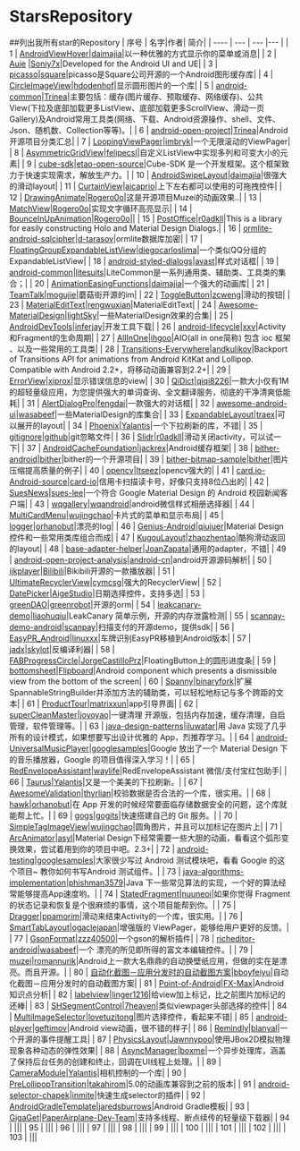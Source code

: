 # StarsRepository
##<a name="table"/>列出我所有star的Repository
| 序号 | 名字|作者| 简介| 
| ---- | --- | --- |--- |
| 1   | [AndroidViewHover](https://github.com/daimajia/AndroidViewHover)|[daimajia](https://github.com/daimajia)|以一种优雅的方式显示你的菜单或消息|
| 2   | [Auie](https://github.com/Soniy7x/Auie) |[Soniy7x](https://github.com/Soniy7x)|Developed for the Android UI and UE|
| 3   | [picasso](https://github.com/square/picasso)|[square](https://github.com/square)|picasso是Square公司开源的一个Android图形缓存库|
| 4   | [CircleImageView](https://github.com/hdodenhof/CircleImageView)|[hdodenhof](https://github.com/hdodenhof)|显示圆形图片的一个库|
| 5   | [android-common](https://github.com/Trinea/android-common)|[Trinea](https://github.com/Trinea)|主要包括：缓存(图片缓存、预取缓存、网络缓存)、公共View(下拉及底部加载更多ListView、底部加载更多ScrollView、滑动一页Gallery)及Android常用工具类(网络、下载、Android资源操作、shell、文件、Json、随机数、Collection等等)。|
| 6   | [android-open-project](https://github.com/Trinea/android-open-project)|[Trinea](https://github.com/Trinea)|Android开源项目分类汇总|
| 7   | [LoopingViewPager](https://github.com/imbryk/LoopingViewPager)|[imbryk](https://github.com/imbryk)|一个无限滚动的ViewPager|
| 8   | [AsymmetricGridView](https://github.com/felipecsl/AsymmetricGridView)|[felipecsl](https://github.com/felipecsl)|自定义ListView中实现多列和可变大小的元素|
| 9   | [cube-sdk](https://github.com/etao-open-source/cube-sdk)|[etao-open-source](https://github.com/etao-open-source)|Cube-SDK 是一个开发框架。这个框架致力于快速实现需求，解放生产力。|
| 10   | [AndroidSwipeLayout](https://github.com/daimajia/AndroidSwipeLayout)|[daimajia](https://github.com/daimajia)|很强大的滑动layout|
| 11   | [CurtainView](https://github.com/aicaprio/CurtainView)|[aicaprio](https://github.com/aicaprio)|上下左右都可以使用的可拖拽控件|
| 12   | [DrawingAnimate](https://github.com/Rogero0o/DrawingAnimate)|[Rogero0o](https://github.com/Rogero0o)|这是开源项目Muzei的动画效果..|
| 13   | [MatchView](https://github.com/Rogero0o/MatchView)|[Rogero0o](https://github.com/Rogero0o)|实现文字循环高亮显示|
| 14   | [BounceInUpAnimation](https://github.com/Rogero0o/BounceInUpAnimation)|[Rogero0o](https://github.com/Rogero0o)||
| 15   | [PostOffice](https://github.com/r0adkll/PostOffice)|[r0adkll](https://github.com/r0adkll)|This is a library for easily constructing Holo and Material Design Dialogs.|
| 16   | [ormlite-android-sqlcipher](https://github.com/d-tarasov/ormlite-android-sqlcipher)|[d-tarasov](https://github.com/d-tarasov)|ormlite数据库加密|
| 17   | [FloatingGroupExpandableListView](https://github.com/diegocarloslima/FloatingGroupExpandableListView)|[diegocarloslima](https://github.com/diegocarloslima)|一个类似QQ分组的ExpandableListView|
| 18   | [android-styled-dialogs](https://github.com/avast/android-styled-dialogs)|[avast](https://github.com/avast)|样式对话框|
| 19   | [android-common](https://github.com/litesuits/android-common)|[litesuits](https://github.com/litesuits)|LiteCommon是一系列通用类、辅助类、工具类的集合；|
| 20   | [AnimationEasingFunctions](https://github.com/daimajia/AnimationEasingFunctions)|[daimajia](https://github.com/daimajia)|一个强大的动画库|
| 21   | [TeamTalk](https://github.com/mogujie/TeamTalk)|[mogujie](https://github.com/mogujie)|蘑菇街开源的im|
| 22   | [ToggleButton](https://github.com/zcweng/ToggleButton)|[zcweng](https://github.com/zcweng)|滑动的按钮|
| 23   | [MaterialEditText](https://github.com/rengwuxian/MaterialEditText)|[rengwuxian](https://github.com/rengwuxian)|MaterialEditText|
| 24   | [Awesome-MaterialDesign](https://github.com/lightSky/Awesome-MaterialDesign)|[lightSky](https://github.com/lightSky)|一些MaterialDesign效果的合集|
| 25   | [AndroidDevTools](https://github.com/inferjay/AndroidDevTools)|[inferjay](https://github.com/inferjay)|开发工具下载|
| 26   | [android-lifecycle](https://github.com/xxv/android-lifecycle)|[xxv](https://github.com/xxv)|Activity和Fragment的生命周期|
| 27   | [AllInOne](https://github.com/ihgoo/AllInOne)|[ihgoo](https://github.com/ihgoo)|AIO(all in one简称) 包含 ioc 框架 、以及一些常用的工具类|
| 28   | [Transitions-Everywhere](https://github.com/andkulikov/Transitions-Everywhere)|[andkulikov](https://github.com/andkulikov)|Backport of Transitions API for animations from Android KitKat and Lollipop. Compatible with Android 2.2+，将移动动画兼容到2.2+|
| 29   | [ErrorView](https://github.com/xiprox/ErrorView)|[xiprox](https://github.com/xiprox)|显示错误信息的view|
| 30   | [QiDict](https://github.com/qiqi8226/QiDict)|[qiqi8226](https://github.com/qiqi8226)|一款大小仅有1M的超轻量级应用，为您提供强大的单词查询、全文翻译服务，彻底的干净清爽低能耗|
| 31   | [AlertDialogPro](https://github.com/fengdai/AlertDialogPro)|[fengdai](https://github.com/fengdai)|一款强大的对话框|
| 32   | [awesome-android-ui](https://github.com/wasabeef/awesome-android-ui)|[wasabeef](https://github.com/wasabeef)|一些MaterialDesign的库集合|
| 33   | [ExpandableLayout](https://github.com/traex/ExpandableLayout)|[traex](https://github.com/traex)|可以展开的layout|
| 34   | [Phoenix](https://github.com/Yalantis/Phoenix)|[Yalantis](https://github.com/Yalantis)|一个下拉刷新的库，不错|
| 35   | [gitignore](https://github.com/github/gitignore)|[github](https://github.com/github)|git忽略文件|
| 36   | [Slidr](https://github.com/r0adkll/Slidr)|[r0adkll](https://github.com/r0adkll)|滑动关闭activity，可以试一下|
| 37   | [AndroidCacheFoundation](https://github.com/jackrex/AndroidCacheFoundation)|[jackrex](https://github.com/jackrex)|Android缓存框架|
| 38   | [bither-android](https://github.com/bither/bither-android)|[bither](https://github.com/bither)|bither的一个开源项目|
| 39   | [bither-bitmap-sample](https://github.com/bither/bither-bitmap-sample)|[bither](https://github.com/bither)|图片压缩提高质量的例子|
| 40   | [opencv](https://github.com/Itseez/opencv)|[Itseez](https://github.com/Itseez)|opencv强大的|
| 41   | [card.io-Android-source](https://github.com/card-io/card.io-Android-source)|[card-io](https://github.com/card-io)|信用卡扫描读卡号，好像只支持8位凸出的|
| 42   | [SuesNews](https://github.com/sues-lee/SuesNews)|[sues-lee](https://github.com/sues-lee)|一个符合 Google Material Design 的 Android 校园新闻客户端|
| 43   | [wqgallery](https://github.com/wqandroid/wqgallery)|[wqandroid](https://github.com/wqandroid)|android微信样式相册选择器|
| 44   | [MultiCardMenu](https://github.com/wujingchao/MultiCardMenu)|[wujingchao](https://github.com/wujingchao)|卡片式的菜单和显示布局|
| 45   | [logger](https://github.com/orhanobut/logger)|[orhanobut](https://github.com/orhanobut)|漂亮的log|
| 46   | [Genius-Android](https://github.com/qiujuer/Genius-Android)|[qiujuer](https://github.com/qiujuer)|Material Design 控件和一些常用类库组合而成|
| 47   | [KugouLayout](https://github.com/zhaozhentao/KugouLayout)|[zhaozhentao](https://github.com/zhaozhentao)|酷狗滑动返回的layout|
| 48   | [base-adapter-helper](https://github.com/JoanZapata/base-adapter-helper)|[JoanZapata](https://github.com/JoanZapata)|通用的adapter，不错|
| 49   | [android-open-project-analysis](https://github.com/android-cn/android-open-project-analysis)|[android-cn](https://github.com/android-cn)|android开源源码解析|
| 50   | [ijkplayer](https://github.com/Bilibili/ijkplayer)|[Bilibili](https://github.com/Bilibili)|Bikibili开源的一款播放器|
| 51   | [UltimateRecyclerView](https://github.com/cymcsg/UltimateRecyclerView)|[cymcsg](https://github.com/cymcsg)|强大的RecyclerView|
| 52   | [DatePicker](https://github.com/AigeStudio/DatePicker)|[AigeStudio](https://github.com/AigeStudio)|日期选择控件，支持多选|
| 53   | [greenDAO](https://github.com/greenrobot/greenDAO)|[greenrobot](https://github.com/greenrobot)|开源的orm|
| 54   | [leakcanary-demo](https://github.com/liaohuqiu/leakcanary-demo)|[liaohuqiu](https://github.com/liaohuqiu)|LeakCanary 简单示例，开源的内存泄露检测|
| 55   | [scanpay-demo-android](https://github.com/scanpay/scanpay-demo-android)|[scanpay](https://github.com/scanpay)|扫描支付的开源demo，提供sdk|
| 56   | [EasyPR_Android](https://github.com/linuxxx/EasyPR_Android)|[linuxxx](https://github.com/linuxxx)|车牌识别EasyPR移植到Android版本|
| 57   | [jadx](https://github.com/skylot/jadx)|[skylot](https://github.com/skylot)|反编译利器|
| 58   | [FABProgressCircle](https://github.com/JorgeCastilloPrz/FABProgressCircle)|[JorgeCastilloPrz](https://github.com/JorgeCastilloPrz)|FloatingButton上的圆形进度条|
| 59   | [bottomsheet](https://github.com/Flipboard/bottomsheet)|[Flipboard](https://github.com/Flipboard)|Android component which presents a dismissible view from the bottom of the screen|
| 60   | [Spanny](https://github.com/binaryfork/Spanny)|[binaryfork](https://github.com/binaryfork)|扩展SpannableStringBuilder并添加方法的辅助类，可以轻松地标记与多个跨距的文本|
| 61   | [ProductTour](https://github.com/matrixxun/ProductTour)|[matrixxun](https://github.com/matrixxun)|app引导界面|
| 62   | [superCleanMaster](https://github.com/joyoyao/superCleanMaster)|[joyoyao](https://github.com/joyoyao)|一键清理 开源版，包括内存加速，缓存清理，自启管理，软件管理等。|
| 63   | [java-design-patterns](https://github.com/iluwatar/java-design-patterns)|[iluwatar](https://github.com/iluwatar)|用 Java 实现了几乎所有的设计模式，如果想要写出设计优雅的 App，烈推荐学习。|
| 64   | [android-UniversalMusicPlayer](https://github.com/googlesamples/android-UniversalMusicPlayer)|[googlesamples](https://github.com/googlesamples)|Google 放出了一个 Material Design 下的音乐播放器，Google 的项目值得深入学习！|
| 65   | [RedEnvelopeAssistant](https://github.com/waylife/RedEnvelopeAssistant)|[waylife](https://github.com/waylife)|RedEnvelopeAssistant 微信/支付宝红包助手|
| 66   | [Taurus](https://github.com/Yalantis/Taurus)|[Yalantis](https://github.com/Yalantis)|又是一个美美的下拉刷新。|
| 67   | [AwesomeValidation](https://github.com/thyrlian/AwesomeValidation)|[thyrlian](https://github.com/thyrlian)|校验数据是否合法的一个库，很实用。|
| 68   | [hawk](https://github.com/orhanobut/hawk)|[orhanobut](https://github.com/orhanobut)|在 App 开发的时候经常要面临存储数据安全的问题，这个库就能帮上忙。|
| 69   | [gogs](https://github.com/gogits/gogs)|[gogits](https://github.com/gogits)|快速搭建自己的 Git 服务。|
| 70   | [SimpleTagImageView](https://github.com/wujingchao/SimpleTagImageView)|[wujingchao](https://github.com/wujingchao)|圆角图片，并且可以加标记在图片上|
| 71   | [ArcAnimator](https://github.com/asyl/ArcAnimator)|[asyl](https://github.com/asyl)|Material Design下经常需要一些大胆的动画，看看这个弧形变换效果，尝试着用到你的项目中吧。2.3+|
| 72   | [android-testing](https://github.com/googlesamples/android-testing)|[googlesamples](https://github.com/googlesamples)|大家很少写过 Android 测试模块吧，看看 Google 的这个项目~ 教你如何书写Android 测试组件。|
| 73   | [java-algorithms-implementation](https://github.com/phishman3579/java-algorithms-implementation)|[phishman3579](https://github.com/phishman3579)|Java 下一些常见算法的实现，一个好的算法经常能够提高App速度哟。|
| 74   | [StatedFragment](https://github.com/nuuneoi/StatedFragment)|[nuuneoi](https://github.com/nuuneoi)|如果你觉得 Fragment 的状态记录和恢复是个很麻烦的事情，这个项目能帮到你。|
| 75   | [Dragger](https://github.com/ppamorim/Dragger)|[ppamorim](https://github.com/ppamorim)|滑动来结束Activity的一个库，很实用。|
| 76   | [SmartTabLayout](https://github.com/ogaclejapan/SmartTabLayout)|[ogaclejapan](https://github.com/ogaclejapan)|增强版的 ViewPager，能够给用户更好的反馈。|
| 77   | [GsonFormat](https://github.com/zzz40500/GsonFormat)|[zzz40500](https://github.com/zzz40500)|一个gson的解析插件|
| 78   | [richeditor-android](https://github.com/wasabeef/richeditor-android)|[wasabeef](https://github.com/wasabeef)|一个 漂亮的所见即所得的富文本编辑控件。|
| 79   | [muzei](https://github.com/romannurik/muzei)|[romannurik](https://github.com/romannurik)|Android上一款大名鼎鼎的自动换壁纸应用，但做的实在是漂亮。而且开源。|
| 80   | [自动化截图－应用分发时的自动截图方案](https://github.com/bboyfeiyu/android-tech-frontier/tree/master/others/%E8%87%AA%E5%8A%A8%E5%8C%96%E6%88%AA%E5%9B%BE%EF%BC%8D%E5%BA%94%E7%94%A8%E5%88%86%E5%8F%91%E6%97%B6%E7%9A%84%E8%87%AA%E5%8A%A8%E6%88%AA%E5%9B%BE%E6%96%B9%E6%A1%88)|[bboyfeiyu](https://github.com/bboyfeiyu)|自动化截图－应用分发时的自动截图方案|
| 81   | [Point-of-Android](https://github.com/FX-Max/Point-of-Android)|[FX-Max](https://github.com/FX-Max)|Android知识点分析|
| 82   | [labelview](https://github.com/linger1216/labelview)|[linger1216](https://github.com/linger1216)|给view加上标记，比之前图片加标记的还棒|
| 83   | [SHSegmentControl](https://github.com/7heaven/SHSegmentControl)|[7heaven](https://github.com/7heaven)|类似viewpager头部选择的控件|
| 84   | [MultiImageSelector](https://github.com/lovetuzitong/MultiImageSelector)|[lovetuzitong](https://github.com/lovetuzitong)|图片选择控件，看起来不错|
| 85   | [android-player](https://github.com/geftimov/android-player)|[geftimov](https://github.com/geftimov)|Android view动画，很不错的样子|
| 86   | [Remindly](https://github.com/blanyal/Remindly)|[blanyal](https://github.com/blanyal)|一个开源的事件提醒工具|
| 87   | [PhysicsLayout](https://github.com/Jawnnypoo/PhysicsLayout)|[Jawnnypoo](https://github.com/Jawnnypoo)|使用JBox2D模拟物理现象各种动态的弹性效果|
| 88   | [AsyncManager](https://github.com/boxme/AsyncManager)|[boxme](https://github.com/boxme)|一个异步处理库，涵盖了保持后台任务的创建和终止，回调在UI线程上处理。|
| 89   | [CameraModule](https://github.com/Yalantis/CameraModule)|[Yalantis](https://github.com/Yalantis)|相机控制的一个库|
| 90   | [PreLollipopTransition](https://github.com/takahirom/PreLollipopTransition)|[takahirom](https://github.com/takahirom)|5.0的动画库兼容到之前的版本|
| 91   | [android-selector-chapek](https://github.com/inmite/android-selector-chapek)|[inmite](https://github.com/inmite)|快速生成selector的插件|
| 92   | [AndroidGradleTemplate](https://github.com/jaredsburrows/AndroidGradleTemplate)|[jaredsburrows](https://github.com/jaredsburrows)|Android Gradle模板|
| 93   | [GigaGet](https://github.com/PaperAirplane-Dev-Team/GigaGet)|[PaperAirplane-Dev-Team](https://github.com/PaperAirplane-Dev-Team)|支持多线程、断点续传的轻量级下载器|
| 94   | []()|[]()||
| 95   | []()|[]()||
| 96   | []()|[]()||
| 97   | []()|[]()||
| 98   | []()|[]()||
| 99   | []()|[]()||
| 100   | []()|[]()||
| 101   | []()|[]()||
| 102   | []()|[]()||
| 103   | []()|[]()||
